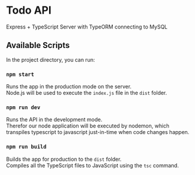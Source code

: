 # Todo API

Express + TypeScript Server with TypeORM connecting to MySQL

## Available Scripts

In the project directory, you can run:

### `npm start`

Runs the app in the production mode on the server.\
Node.js will be used to execute the `index.js` file in the `dist` folder.

### `npm run dev`

Runs the API in the development mode.\
Therefor our node application will be executed by nodemon, which transpiles typescript to javascript just-in-time when code changes happen.

### `npm run build`

Builds the app for production to the `dist` folder.\
Compiles all the TypeScript files to JavaScript using the `tsc` command.
